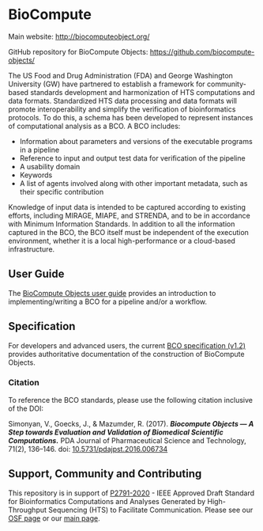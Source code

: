 BioCompute
==========

Main website: http://biocomputeobject.org/

GitHub repository for BioCompute Objects:
https://github.com/biocompute-objects/

The US Food and Drug Administration (FDA) and George Washington University (GW) have partnered to establish a framework for community-based standards development and harmonization of HTS computations and data formats. Standardized HTS data processing and data formats will promote interoperability and simplify the verification of bioinformatics protocols. To do this, a schema has been developed to represent instances of computational analysis as a BCO. A BCO includes: 

* Information about parameters and versions of the executable programs in a pipeline
* Reference to input and output test data for verification of the pipeline
* A usability domain
* Keywords
* A list of agents involved along with other important metadata, such as their specific contribution

Knowledge of input data is intended to be captured according to existing efforts, including MIRAGE, MIAPE, and STRENDA, and to be in accordance with Minimum Information Standards. In addition to all the information captured in the BCO, the BCO itself must be independent of the execution environment, whether it is a local high-performance or a cloud-based infrastructure.

## User Guide

The [BioCompute Objects user guide](/user_guide.md) provides an introduction to implementing/writing a BCO for a pipeline and/or a workflow.



## Specification

For developers and advanced users, the current [BCO specification (v1.2)](/BCO_Spec_V1.2.pdf) provides authoritative documentation of the construction of BioCompute Objects.

### Citation

To reference the BCO standards, please use the following
citation inclusive of the DOI:

Simonyan, V., Goecks, J., & Mazumder, R. (2017). ***Biocompute Objects — A Step towards Evaluation and Validation of Biomedical Scientific Computations.*** PDA Journal of Pharmaceutical Science and Technology, 71(2), 136–146. doi: [10.5731/pdajpst.2016.006734](http://doi.org/10.5731/pdajpst.2016.006734)

## Support, Community and Contributing

This repository is in support of [P2791-2020](https://standards.ieee.org/standard/2791-2020.html) - IEEE Approved Draft Standard for Bioinformatics Computations and Analyses Generated by High-Throughput Sequencing (HTS) to Facilitate Communication. Please see our [OSF page](https://osf.io/h59uh/) or our [main page](http://biocomputeobject.org/).
